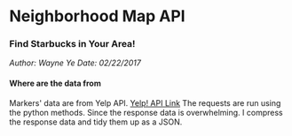 # Neighborhood Map API
### Find Starbucks in Your Area!
*Author: Wayne Ye*
*Date: 02/22/2017*

#### Where are the data from
Markers' data are from Yelp API. [Yelp! API Link](https://www.yelp.com/developers/documentation/v2/overview)
The requests are run using the python methods. Since the response data is overwhelming. I compress the response data and tidy them up as a JSON.